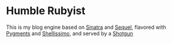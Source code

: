 Humble Rubyist
==============

This is my blog engine based on [Sinatra](http://www.sinatrarb.com/) and [Sequel](http://sequel.rubyforge.org/), flavored with [Pygments](https://github.com/tmm1/pygments.rb) and [Shellissimo](https://github.com/v-yarotsky/shellissimo), and served by a [Shotgun](https://github.com/rtomayko/shotgun)
